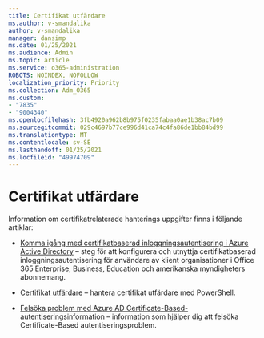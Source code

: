 ```yaml
---
title: Certifikat utfärdare
ms.author: v-smandalika
author: v-smandalika
manager: dansimp
ms.date: 01/25/2021
ms.audience: Admin
ms.topic: article
ms.service: o365-administration
ROBOTS: NOINDEX, NOFOLLOW
localization_priority: Priority
ms.collection: Adm_O365
ms.custom:
- "7835"
- "9004340"
ms.openlocfilehash: 3fb4920a962b8b975f0235fabaa0ae1b38ac7b09
ms.sourcegitcommit: 029c4697b77ce996d41ca74c4fa86de1bb84bd99
ms.translationtype: MT
ms.contentlocale: sv-SE
ms.lasthandoff: 01/25/2021
ms.locfileid: "49974709"
---
```

# <a name="certificate-authorities"></a>Certifikat utfärdare

Information om certifikatrelaterade hanterings uppgifter finns i följande artiklar:

- [Komma igång med certifikatbaserad inloggningsautentisering i Azure Active Directory](https://docs.microsoft.com/azure/active-directory/authentication/active-directory-certificate-based-authentication-get-started#:~:text=Certificate-based)  – steg för att konfigurera och utnyttja certifikatbaserad inloggningsautentisering för användare av klient organisationer i Office 365 Enterprise, Business, Education och amerikanska myndigheters abonnemang.

- [Certifikat utfärdare](https://docs.microsoft.com/powershell/module/azuread)  – hantera certifikat utfärdare med PowerShell.

- [Felsöka problem med Azure AD Certificate-Based-autentiseringsinformation](https://docs.microsoft.com/troubleshoot/azure/active-directory/certificate-based-authenticate-issue)  – information som hjälper dig att felsöka Certificate-Based autentiseringsproblem.



